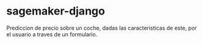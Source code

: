 # sagemaker-django
Prediccion de precio sobre un coche, dadas las caracteristicas de este, por el usuario a traves de un formulario.
